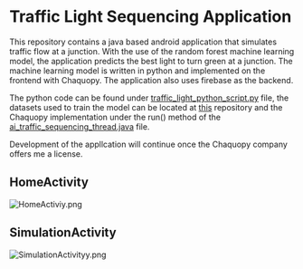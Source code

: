 # Traffic Light Sequencing Application

This repository contains a java based android application that simulates traffic flow at a junction.
With the use of the random forest machine learning model, the application predicts the best light to turn green at a junction.
The machine learning model is written in python and implemented on the frontend with Chaquopy. The application also uses
firebase as the backend.

The python code can be found under [traffic_light_python_script.py](https://github.com/Brokoth/TrafficApp/blob/main/app/src/main/python/traffic_light_python_script.py) file,
the datasets used to train the model can be located at [this](https://github.com/Brokoth/TrafficAppData/) repository and the Chaquopy implementation under the run() method of the [ai_traffic_sequencing_thread.java](https://github.com/Brokoth/TrafficApp/blob/main/app/src/main/java/com/example/trafficapp/ai_traffic_sequencing_thread.java) file.

Development of the appllcation will continue once the Chaquopy company offers me a license.

## HomeActivity
![HomeActiviy.png]()
## SimulationActivity
![SimulationActivityy.png]()
